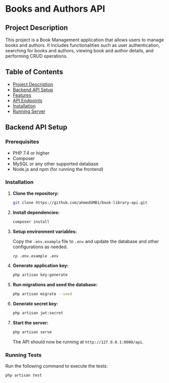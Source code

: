 # Books and Authors API

## Project Description

This project is a Book Management application that allows users to manage books and authors. It includes functionalities such as user authentication, searching for books and authors, viewing book and author details, and performing CRUD operations.

## Table of Contents

- [Project Description](#project-description)
- [Backend API Setup](#backend-api-setup)
- [Features](#features)
- [API Endpoints](#api-endpoints)
- [Installation](#installation)
- [Running Server](#running-server)

## Backend API Setup

### Prerequisites

- PHP 7.4 or higher
- Composer
- MySQL or any other supported database
- Node.js and npm (for running the frontend)

### Installation

1. **Clone the repository:**

    ```bash
    git clone https://github.com/ahmedGMB1/book-library-api.git
    ```

2. **Install dependencies:**

    ```bash
    composer install
    ```

3. **Setup environment variables:**

    Copy the `.env.example` file to `.env` and update the database and other configurations as needed.

    ```bash
    cp .env.example .env
    ```

4. **Generate application key:**

    ```bash
    php artisan key:generate
    ```

5. **Run migrations and seed the database:**

    ```bash
    php artisan migrate --seed
    ```

6. **Generate secret key:**

    ```bash
    php artisan jwt:secret
    ```

7. **Start the server:**

    ```bash
    php artisan serve
    ```

    The API should now be running at `http://127.0.0.1:8000/api`.

### Running Tests

Run the following command to execute the tests:

```bash
php artisan test
